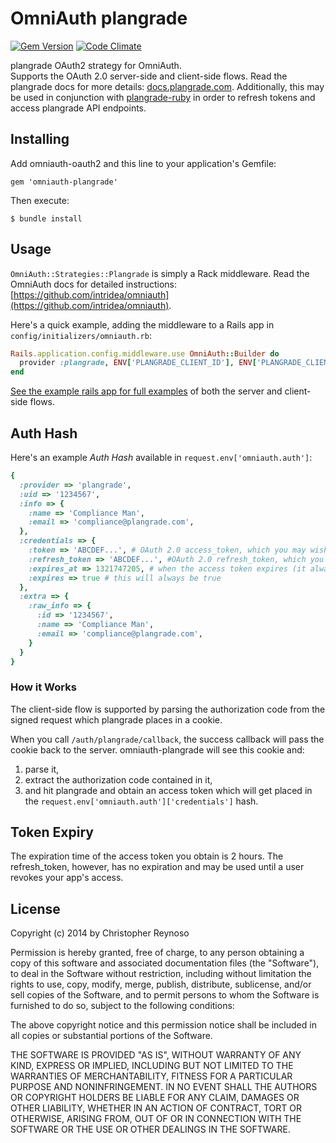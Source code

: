 # OmniAuth plangrade
[![Gem Version](https://badge.fury.io/rb/omniauth-plangrade.svg)](http://badge.fury.io/rb/omniauth-plangrade)
[![Code Climate](https://codeclimate.com/github/topherreynoso/omniauth-plangrade/badges/gpa.svg)](https://codeclimate.com/github/topherreynoso/omniauth-plangrade)

plangrade OAuth2 strategy for OmniAuth.  
Supports the OAuth 2.0 server-side and client-side flows. Read the plangrade docs for more details: [docs.plangrade.com](https://docs.plangrade.com/#authentication). Additionally, this may be used in conjunction with [plangrade-ruby](httsp://github.com/topherreynoso/plangrade-ruby) in order to refresh tokens and access plangrade API endpoints.

## Installing

Add omniauth-oauth2 and this line to your application's Gemfile:

    gem 'omniauth-plangrade'

Then execute:

    $ bundle install

## Usage

`OmniAuth::Strategies::Plangrade` is simply a Rack middleware. Read the OmniAuth docs for detailed instructions: [https://github.com/intridea/omniauth](https://github.com/intridea/omniauth).

Here's a quick example, adding the middleware to a Rails app in `config/initializers/omniauth.rb`:

```ruby
Rails.application.config.middleware.use OmniAuth::Builder do
  provider :plangrade, ENV['PLANGRADE_CLIENT_ID'], ENV['PLANGRADE_CLIENT_SECRET']
end
```

[See the example rails app for full examples](https://github.com/topherreynoso/plangrade-ruby-client) of both the server and client-side flows.

## Auth Hash

Here's an example *Auth Hash* available in `request.env['omniauth.auth']`:

```ruby
{
  :provider => 'plangrade',
  :uid => '1234567',
  :info => {
    :name => 'Compliance Man',
    :email => 'compliance@plangrade.com',
  },
  :credentials => {
    :token => 'ABCDEF...', # OAuth 2.0 access_token, which you may wish to store
    :refresh_token => 'ABCDEF...', #OAuth 2.0 refresh_token, which you may wish to store
    :expires_at => 1321747205, # when the access token expires (it always will)
    :expires => true # this will always be true
  },
  :extra => {
    :raw_info => {
      :id => '1234567',
      :name => 'Compliance Man',
      :email => 'compliance@plangrade.com',
    }
  }
}
```

### How it Works

The client-side flow is supported by parsing the authorization code from the signed request which plangrade places in a cookie.

When you call `/auth/plangrade/callback`, the success callback will pass the cookie back to the server. omniauth-plangrade will see this cookie and:

1. parse it,
2. extract the authorization code contained in it,
3. and hit plangrade and obtain an access token which will get placed in the `request.env['omniauth.auth']['credentials']` hash.

## Token Expiry

The expiration time of the access token you obtain is 2 hours.
The refresh_token, however, has no expiration and may be used until a user revokes your app's access.

## License

Copyright (c) 2014 by Christopher Reynoso

Permission is hereby granted, free of charge, to any person obtaining a copy of this software and associated documentation files (the "Software"), to deal in the Software without restriction, including without limitation the rights to use, copy, modify, merge, publish, distribute, sublicense, and/or sell copies of the Software, and to permit persons to whom the Software is furnished to do so, subject to the following conditions:

The above copyright notice and this permission notice shall be included in all copies or substantial portions of the Software.

THE SOFTWARE IS PROVIDED "AS IS", WITHOUT WARRANTY OF ANY KIND, EXPRESS OR IMPLIED, INCLUDING BUT NOT LIMITED TO THE WARRANTIES OF MERCHANTABILITY, FITNESS FOR A PARTICULAR PURPOSE AND NONINFRINGEMENT. IN NO EVENT SHALL THE AUTHORS OR COPYRIGHT HOLDERS BE LIABLE FOR ANY CLAIM, DAMAGES OR OTHER LIABILITY, WHETHER IN AN ACTION OF CONTRACT, TORT OR OTHERWISE, ARISING FROM, OUT OF OR IN CONNECTION WITH THE SOFTWARE OR THE USE OR OTHER DEALINGS IN THE SOFTWARE.
